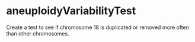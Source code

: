 # aneuploidyVariabilityTest
Create a test to see if chromosome 18 is duplicated or removed more often than other chromosomes.
